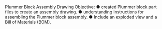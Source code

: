 Plummer Block Assembly Drawing
Objective:
● created Plummer block part files to create an assembly drawing.
● understanding Instructions for assembling the Plummer block assembly.
● Include an exploded view and a Bill of Materials (BOM).
